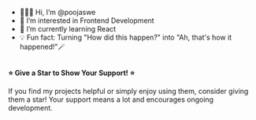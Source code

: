 - 👩🏻‍💻 Hi, I’m @poojaswe
- 💚 I’m interested in Frontend Development
- 🌱 I’m currently learning React
- 💡 Fun fact: Turning "How did this happen?" into "Ah, that's how it happened!"🪄


##
**⭐ Give a Star to Show Your Support! ⭐**

If you find my projects helpful or simply enjoy using them, consider giving them a star! Your support means a lot and encourages ongoing development.
